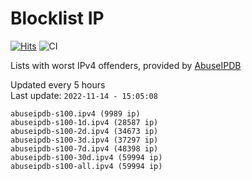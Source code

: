 # Blocklist IP

[![Hits](https://hits.seeyoufarm.com/api/count/incr/badge.svg?url=https%3A%2F%2Fgithub.com%2Fborestad%2Fblocklist-ip%2F&count_bg=%2379C83D&title_bg=%23555555&icon=&icon_color=%23E7E7E7&title=hits&edge_flat=false)](https://hits.seeyoufarm.com)  ![CI](https://img.shields.io/github/workflow/status/borestad/blocklist-ip/CI?style=flat-square)

Lists with worst IPv4 offenders, provided by [AbuseIPDB](https://www.abuseipdb.com/)

<!-- FOOTER-PLACEHOLDER -->
Updated every 5 hours<br>
Last update: `2022-11-14 - 15:05:08`
```
abuseipdb-s100.ipv4 (9989 ip)
abuseipdb-s100-1d.ipv4 (28587 ip)
abuseipdb-s100-2d.ipv4 (34673 ip)
abuseipdb-s100-3d.ipv4 (37297 ip)
abuseipdb-s100-7d.ipv4 (48398 ip)
abuseipdb-s100-30d.ipv4 (59994 ip)
abuseipdb-s100-all.ipv4 (59994 ip)
```
